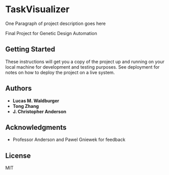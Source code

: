 # TaskVisualizer

One Paragraph of project description goes here

Final Project for Genetic Design Automation

## Getting Started

These instructions will get you a copy of the project up and running on your local machine for development and testing purposes. See deployment for notes on how to deploy the project on a live system.

## Authors

* **Lucas M. Waldburger**
* **Tong Zhang**
* **J. Christopher Anderson**

## Acknowledgments

* Professor Anderson and Pawel Gniewek for feedback

## License

MIT
